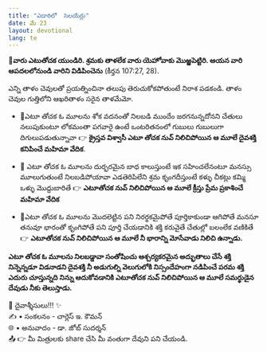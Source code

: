 ```yaml
---
title: "ఎడారిలో  సెలయేర్లు"
date: మే 23
layout: devotional
lang: te
---
```


**📖వారు ఎటుతోచక యుండిరి. శ్రమకు తాళలేక వారు యెహోవాకు మొఱ్ఱపెట్టిరి. ఆయన వారి ఆపదలలోనుండి వారిని విడిపించెను**
(కీర్తన 107:27, 28).

ఎన్ని తాళం చెవులతో ప్రయత్నించినా తలుపు తెరుచుకోకపోతుంటే నిరాశ పడకండి. తాళం చెవుల గుత్తిలోని ఆఖరితాళం సరైన తాళమేమో.

- 🔹ఎటూ తోచక ఓ మూలను శోక వదనంతో నిలబడి ముందేం జరగనున్నదోనని చేతులు నలుపుకుంటూ లోకమంతా పగవారై ఉంటే ఒంటరితనంలో గుబులు గుబులుగా దిగులుపడుతున్నావా
 👉   **క్రైస్తవ విశ్వాసీ ఎటూ తోచక నువ్ నిలిచిపోయిన ఆ మూలే దైవశక్తి కనిపించే మహిమా వేదిక**.

- 🔹 ఎటూ తోచక ఓ మూలను దుర్భరమైన బాధ కాలుస్తుంటే ఇక సహించలేనంటూ మనస్సు మూలుగుతుంటే నిలబడిపోయావా ఎడతెరిపిలేని శ్రమ కృంగదీస్తుంటే కళ్ళు చీకట్లు కమ్మి ఒళ్ళు మొద్దుబారితే
👉 **ఎటూతోచక నువ్ నిలిచిపోయిన ఆ మూలే క్రీస్తు ప్రేమ ప్రకాశించే మహిమా వేదిక**

- 🔹ఎటూ తోచక ఓ మూలను మొదలెట్టిన పని నిరర్థకమైపోతే పూర్తికాకుండా ఆగిపోతే మనసూ తనువూ భారంతో కృంగిపోతే పని పూర్తి చేయడానికి శక్తి కరువైతే చేతుల్లో బలంలేక వణికితే
👉 **ఎటూతోచక నువ్ నిలిచిపోయిన ఆ మూలే నీ భారాన్ని మోసేవాడు నిలిచి ఉన్నాడు.**

**ఎటూ తోచక ఓ మూలను నిలబడ్డావా సంతోషించు ఆశ్చర్యకరమైన అద్భుతాలు చేసే శక్తి నిన్నెన్నడూ విడనాడని దైవశక్తి నీ అడుగుల్ని వెలుగులోకి నిస్సందేహంగా నడిపించే పరమ శక్తి ఎదురు చూస్తున్నది నిన్ను ఆదుకోవడానికి ఎటూతోచక నువ్ నిలిచిపోయిన ఆ మూలే సమర్థుడైన దేవుడు నీకు తెలుస్తాడు.**

<div class="blessing">🙏 <span class="bless-text">దైవాశ్శీసులు!!!</span> ✨</div>

<div class="credit">✍️ <span class="credit-text">▪ సంకలనం - చార్లెస్ ఇ. కౌమన్</span></div>
<div class="credit">🌐 <span class="credit-text">▪ అనువాదం - డా. జోబ్ సుదర్శన్</span></div>


<div class="share">📤 👉 <span class="share-text">మీ మిత్రులకు share చేసి మీ వంతుగా దేవుని పని చేయండి.</span></div>
